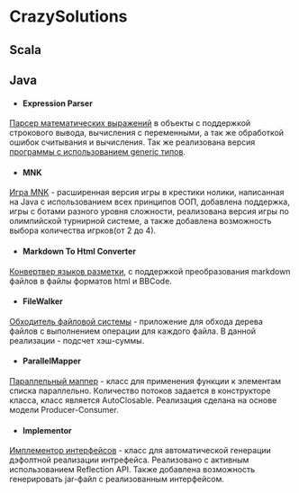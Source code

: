 # CrazySolutions
## Scala

## Java

- #### Expression Parser

[Парсер математических выражений](https://github.com/CrazyMeizy/CrazySolutions/tree/main/java/java-solutions-course-1/expression/exceptions) в объекты с поддержкой строкового
вывода, вычисления с переменными, а так же обработкой ошибок считывания и вычисления. Так же реализована версия [программы с использованием generic типов](https://github.com/CrazyMeizy/CrazySolutions/tree/main/java/java-solutions-course-1/expression/generic).

- #### MNK

[Игра MNK](https://github.com/CrazyMeizy/CrazySolutions/tree/main/java/java-solutions-course-1/game) - расширенная версия игры в крестики нолики, написанная на Java с использованием всех
принципов ООП, добавлена поддержка, игры с ботами разного уровня сложности, реализована версия игры
по олимпийской турнирной системе, а также добавлена возможность выбора количества игрков(от 2 до 4).

- #### Markdown To Html Converter

[Конвертвер языков разметки](https://github.com/CrazyMeizy/CrazySolutions/tree/main/java/java-solutions-course-1/md2html), с поддержкой преобразования markdown файлов в файлы форматов html и
BBCode.

- #### FileWalker

[Обходитель файловой системы](https://github.com/CrazyMeizy/CrazySolutions/blob/main/java/java-solutions-course-2/solutions/java-solutions/info/kgeorgiy/ja/chuprov/walk) - приложение для обхода дерева файлов с выполнением операции для каждого файла. В данной реализации - подсчет хэш-суммы.

- #### ParallelMapper

[Параллельный маппер](https://github.com/CrazyMeizy/CrazySolutions/blob/main/java/java-solutions-course-2/solutions/java-solutions/info/kgeorgiy/ja/chuprov/iterative/ParallelMapperImpl.java) - класс для применения функции к элементам списка параллельно. Количество потоков задается в конструкторе класса, класс является AutoClosable. Реализация сделана на основе модели Producer-Consumer.

- #### Implementor

[Имплементор интерфейсов](https://github.com/CrazyMeizy/CrazySolutions/blob/main/java/java-solutions-course-2/solutions/java-solutions/info/kgeorgiy/ja/chuprov/implementor/Implementor.java) - класс для автоматической генерации дэфолтной реализации интрефейса. Реализовано с активным использованием Reflection API. Также добавлена возможность генерировать jar-файл с реализованным интерфейсом.
